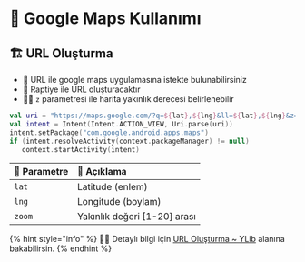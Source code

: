 # 📍 Google Maps Kullanımı

## 🏗️ URL Oluşturma

* 🔗 URL ile google maps uygulamasına istekte bulunabilirsiniz
* 📍 Raptiye ile URL oluşturacaktır
* 🕵️‍♂️ `z` parametresi ile harita yakınlık derecesi belirlenebilir

```kotlin
val uri = "https://maps.google.com/?q=${lat},${lng}&ll=${lat},${lng}&z=${zoom}"
val intent = Intent(Intent.ACTION_VIEW, Uri.parse(uri))
intent.setPackage("com.google.android.apps.maps")
if (intent.resolveActivity(context.packageManager) != null)
   context.startActivity(intent)
```

| 💎 Parametre | 📝 Açıklama |
| :--- | :--- |
| `lat` | Latitude \(enlem\) |
| `lng` | Longitude \(boylam\) |
| `zoom` | Yakınlık değeri \[1-20\] arası |

{% hint style="info" %}
‍🧙‍♂ Detaylı bilgi için [URL Oluşturma ~ YLib](https://lib.yemreak.com/google/google-maps#url-yapisi) alanına bakabilirsin.
{% endhint %}

